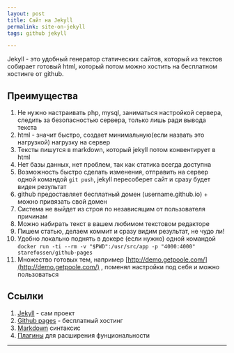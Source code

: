 ```yaml
--- 
layout: post 
title: Сайт на Jekyll
permalink: site-on-jekyll
tags: github jekyll

--- 
```


Jekyll - это удобный генератор статических сайтов, который из текстов собирает готовый html, который потом можно хостить на бесплатном хостинге от github.

## Преимущества

1. Не нужно настраивать php, mysql, заниматься настройкой сервера, следить за безопасностью сервера, только лишь ради вывода текста
1. html - значит быстро, создает минимальную(если назвать это нагрузкой) нагрузку на сервер
1. Тексты пишутся в markdown, который jekyll потом конвентирует в html
1. Нет базы данных, нет проблем, так как статика всегда доступна
1. Возможность быстро сделать изменения, отправить на сервер одной командой `git push`, jekyll пересоберет сайт и сразу будет виден результат
1. github предоставляет бесплатный домен (username.github.io) + можно привязать свой домен
1. Система не выйдет из строя по независящим от пользователя причинам
1. Можно набирать текст в вашем любимом текстовом редакторе
1. Пишем статью, делаем коммит и сразу видим результат, не чудо ли!
1. Удобно локально поднять в докере (если нужно) одной командой `docker run -ti --rm -v "$PWD":/usr/src/app -p "4000:4000" starefossen/github-pages`
1. Множество готовых тем, например [http://demo.getpoole.com/](http://demo.getpoole.com/) , поменял настройки под себя и можно пользоваться

## Ссылки
1. [Jekyll](https://jekyllrb.com/) - сам проект
1. [Github pages](https://pages.github.com/) - бесплатный хостинг
1. [Markdown](https://guides.github.com/features/mastering-markdown/) синтаксис
1. [Плагины](https://jekyllrb.com/docs/plugins/) для расширения фунциональности

----

